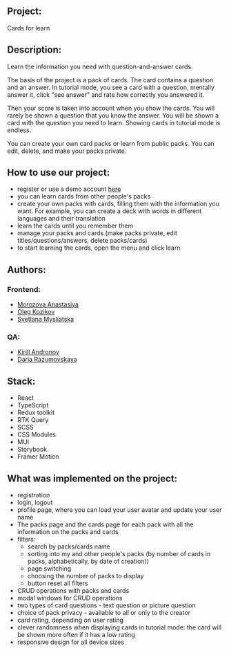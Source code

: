 ## Project:
Cards for learn

## Description:
Learn the information you need with question-and-answer cards.  

The basis of the project is a pack of cards. The card contains a question and an answer. In tutorial mode, you see a card with a question, mentally answer it, click "see answer" and rate how correctly you answered it.  

Then your score is taken into account when you show the cards. You will rarely be shown a question that you know the answer. You will be shown a card with the question you need to learn. Showing cards in tutorial mode is endless.  

You can create your own card packs or learn from public packs. You can edit, delete, and make your packs private.

## How to use our project:
- register or use a demo account [here](https://cards-for-learn-csenefy6y-morozovaan.vercel.app/log-in)
- you can learn cards from other people's packs
- create your own packs with cards, filling them with the information you want. For example, you can create a deck with words in different languages and their translation
- learn the cards until you remember them
- manage your packs and cards (make packs private, edit titles/questions/answers, delete packs/cards)
- to start learning the cards, open the menu and click learn

## Authors:
### Frontend:
+ [Morozova Anastasiya](https://github.com/MorozovaAN)
+ [Oleg Kozikov](https://github.com/Oldeg)
+ [Svetlana Mysliatska](https://github.com/lily1215z)
### QA:
+ [Kirill Andronov](https://github.com/kirill-0)   
+ [Daria Razumovskaya](https://github.com/RazDaria) 

## Stack:
- React
- TypeScript
- Redux toolkit
- RTK Query
- SCSS
- CSS Modules
- MUI
- Storybook
- Framer Motion

## What was implemented on the project:
- registration
- login, logout
- profile page, where you can load your user avatar and update your user name
- The packs page and the cards page for each pack with all the information on the packs and cards
- filters:
  + search by packs/cards name
  + sorting into my and other people's packs (by number of cards in packs, alphabetically, by date of creation))
  + page switching
  + choosing the number of packs to display
  + button reset all filters
- CRUD operations with packs and cards
- modal windows for CRUD operations
- two types of card questions - text question or picture question
- choice of pack privacy - available to all or only to the creator
- card rating, depending on user rating
- clever randomness when displaying cards in tutorial mode: the card will be shown more often if it has a low rating
- responsive design for all device sizes